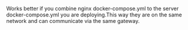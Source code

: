  Works better if you combine nginx docker-compose.yml to the server docker-compose.yml you are deploying.This way they are on the same network and can communicate via the same gateway.
 